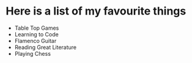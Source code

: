 # Here is a list of my favourite things
- Table Top Games
- Learning to Code
- Flamenco Guitar
- Reading Great Literature
- Playing Chess
